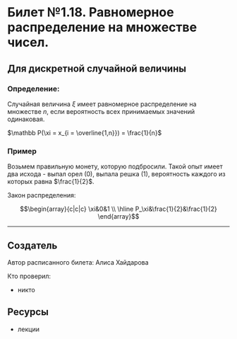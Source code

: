 # Билет №1.18. Равномерное распределение на множестве чисел.

## Для дискретной случайной величины

### Определение:

Случайная величина $\xi$ имеет равномерное распределение на множестве $n$, если вероятность всех принимаемых значений одинаковая.

$\mathbb P(\xi = x_{i = \overline{1,n}}) = \frac{1}{n}$

### Пример

Возьмем правильную монету, которую подбросили. Такой опыт имеет два исхода - выпал орел (0), выпала решка (1), вероятность каждого из которых равна $\frac{1}{2}$.

Закон распределения:

$$\begin{array}{c|c|c}
\xi&0&1 \\
\hline
P_\xi&\frac{1}{2}&\frac{1}{2}
\end{array}$$

---
## Создатель

Автор расписанного билета: Алиса Хайдарова

Кто проверил:
- никто

## Ресурсы
- лекции
